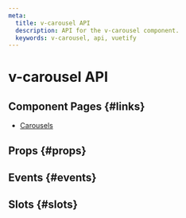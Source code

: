 ```yaml
---
meta:
  title: v-carousel API
  description: API for the v-carousel component.
  keywords: v-carousel, api, vuetify
---
```


# v-carousel API

<entry-ad />

## Component Pages {#links}

- [Carousels](components/carousels)

## Props {#props}

<api-section name="v-carousel" section="props" />

## Events {#events}

<api-section name="v-carousel" section="events" />

## Slots {#slots}

<api-section name="v-carousel" section="slots" />

<backmatter />
